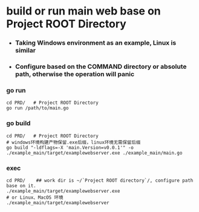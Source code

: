 # build or run main web base on Project ROOT Directory
- ### Taking Windows environment as an example, Linux is similar
- ### Configure based on the COMMAND directory or absolute path, otherwise the operation will panic

### go run
```shell
cd PRD/   # Project ROOT Directory
go run /path/to/main.go
```

### go build
```shell
cd PRD/   # Project ROOT Directory
# windows环境构建产物保留.exe后缀，linux环境无需保留后缀
go build "-ldflags=-X 'main.Version=v0.0.1'" -o ./example_main/target/examplewebserver.exe ./example_main/main.go
```

### exec
```shell
cd PRD/    ## work dir is ~/`Project ROOT directory`/, configure path base on it.
./example_main/target/examplewebserver.exe
# or Linux、MacOS 环境
./example_main/target/examplewebserver
```